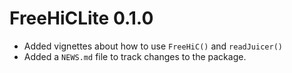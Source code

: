 # FreeHiCLite 0.1.0

* Added vignettes about how to use `FreeHiC()` and `readJuicer()`
* Added a `NEWS.md` file to track changes to the package.
